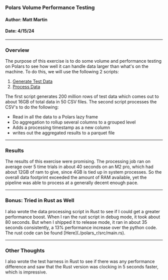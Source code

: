### Polars Volume Performance Testing
#### Author: Matt Martin
#### Date: 4/15/24

<hr>
<h3>Overview</h3>
The purpose of this exercise is to do some volume and performance testing on Polars to see how well it can handle data larger than what's on the machine. To do this, we will use the following 2 scripts:

1. [Generate Test Data](./gen_volume_data.py)
2. [Process Data](./process_data.py)

The first script generates 200 million rows of test data which comes out to about 16GB of total data in 50 CSV files. The second script processes the CSV's to do the following:

- Read in all the data to a Polars lazy frame
- Do aggregation to rollup several columns to a grouped level
- Adds a processing timestamp as a new column
- writes out the aggregated results to a parquet file

<hr>
<h3>Results</h3>
The results of this exercise were promising. The processing job ran on average over 5 time trials in about 40 seconds on an M2 pro, which had about 12GB of ram to give, since 4GB is tied up in system processes. So the overall data footprint exceeded the amount of RAM available, yet the pipeline was able to process at a generally decent enough pace.

<hr>
<h3>Bonus: Tried in Rust as Well</h3>
I also wrote the data processing script in Rust to see if I could get a greater performance boost. When I ran the rust script in debug mode, it took about 80 seconds. But when I shipped it to release mode, it ran in about 35 seconds consistently, a 13% performance increase over the python code. The rust code can be found [Here](./polars_r/src/main.rs).

<hr>
<h3>Other Thoughts</h3>
I also wrote the test harness in Rust to see if there was any performance difference and saw that the Rust version was clocking in 5 seconds faster, which is impressive.